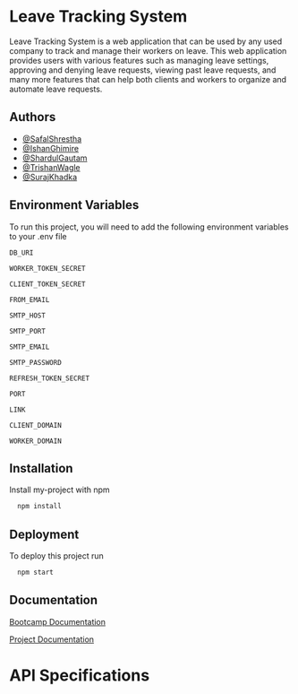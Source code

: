 # Leave Tracking System

Leave Tracking System is a web application that can be used by any used company to track and manage their workers on leave. This web application provides users with various features such as managing leave settings, approving and denying leave requests, viewing past leave requests, and many more features that can help both clients and workers to organize and automate leave requests.

## Authors

- [@SafalShrestha](https://github.com/safalshrestha02)
- [@IshanGhimire](https://github.com/ishanghimire11)
- [@ShardulGautam](https://github.com/FeNriR0077)
- [@TrishanWagle](https://github.com/trishan6969)
- [@SurajKhadka](https://github.com/Magiciaan)
 
## Environment Variables

To run this project, you will need to add the following environment variables to your .env file

`DB_URI`

`WORKER_TOKEN_SECRET`

`CLIENT_TOKEN_SECRET`

`FROM_EMAIL`

`SMTP_HOST`

`SMTP_PORT`

`SMTP_EMAIL`

`SMTP_PASSWORD`

`REFRESH_TOKEN_SECRET`

`PORT`

`LINK`

`CLIENT_DOMAIN`

`WORKER_DOMAIN`

## Installation

Install my-project with npm

```bash
  npm install
```
## Deployment

To deploy this project run

```bash
  npm start
```
## Documentation

[Bootcamp Documentation](https://documenter.getpostman.com/view/25413848/2s93JxqLse)

[Project Documentation](https://docs.google.com/document/d/1tUjvT6PisofZ6HykF0o8lusBas0aaBbwEQydqwJAPPU/edit)
		

<h1>API Specifications</h1>

